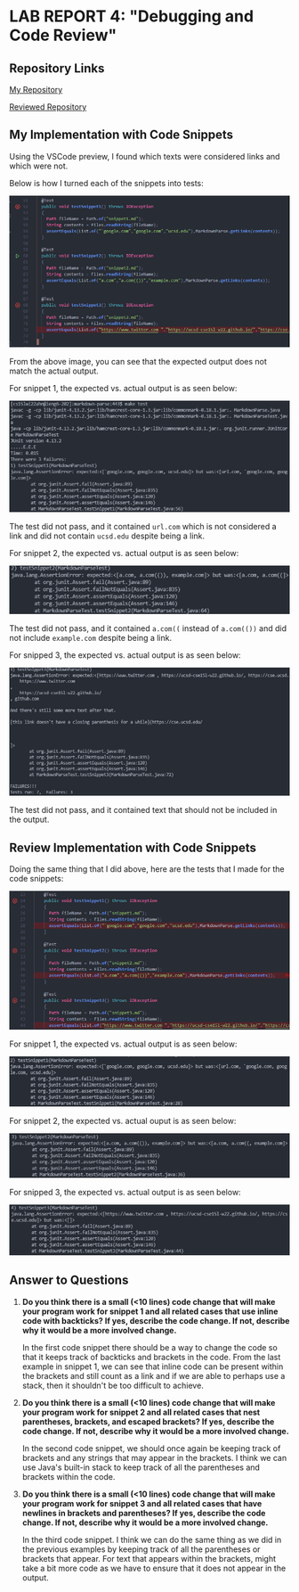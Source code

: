 # **LAB REPORT 4: "Debugging and Code Review"**

## **Repository Links**
[My Repository](https://github.com/ayoung001/markdown-parse)

[Reviewed Repository](https://github.com/AchuthKrishna/markdown-parse)

## **My Implementation with Code Snippets**

Using the VSCode preview, I found which texts were considered links and which were not. 

Below is how I turned each of the snippets into tests: 

![figure 1](4figure1.png)

From the above image, you can see that the expected output does not match the actual output. 

For snippet 1, the expected vs. actual output is as seen below:

![figure 2](4figure2.png)

The test did not pass, and it contained `url.com` which is not considered a link and did not contain `ucsd.edu` despite being a link. 

For snippet 2, the expected vs. actual output is as seen below: 

![figure 3](4figure3.png)

The test did not pass, and it contained `a.com((` instead of `a.com(())` and did not include `example.com` despite being a link.

For snipped 3, the expected vs. actual output is as seen below: 

![figure 4](4figure4.png)

The test did not pass, and it contained text that should not be included in the output. 

## **Review Implementation with Code Snippets**

Doing the same thing that I did above, here are the tests that I made for the code snippets: 

![figure 5](4figure5.png)

For snippet 1, the expected vs. actual output is as seen below: 

![figure 6](4figure6.png)

For snippet 2, the expected vs. actual ouput is as seen below: 

![figure 7](4figure7.png)

For snipped 3, the expected vs. actual output is as seen below: 

![figure 8](4figure8.png)

## **Answer to Questions**

1. **Do you think there is a small (<10 lines) code change that will make your program work for snippet 1 and all related cases that use inline code with backticks? If yes, describe the code change. If not, describe why it would be a more involved change.**

    In the first code snippet there should be a way to change the code so that it keeps track of backticks and brackets in the code. From the last example in snippet 1, we can see that inline code can be present within the brackets and still count as a link and if we are able to perhaps use a stack, then it shouldn't be too difficult to achieve. 

2. **Do you think there is a small (<10 lines) code change that will make your program work for snippet 2 and all related cases that nest parentheses, brackets, and escaped brackets? If yes, describe the code change. If not, describe why it would be a more involved change.**

    In the second code snippet, we should once again be keeping track of brackets and any strings that may appear in the brackets. I think we can use Java's built-in stack to keep track of all the parentheses and brackets within the code. 

3. **Do you think there is a small (<10 lines) code change that will make your program work for snippet 3 and all related cases that have newlines in brackets and parentheses? If yes, describe the code change. If not, describe why it would be a more involved change.**

    In the third code snippet. I think we can do the same thing as we did in the previous examples by keeping track of all the parentheses or brackets that appear. For text that appears within the brackets, might take a bit more code as we have to ensure that it does not appear in the output. 

